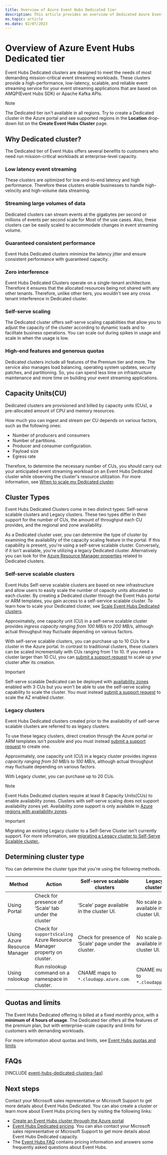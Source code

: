 ```yaml
---
title: Overview of Azure Event Hubs Dedicated tier
description: This article provides an overview of Dedicated Azure Event Hubs, which offers single-tenant deployments of event hubs.  
ms.topic: article
ms.date: 02/07/2023
---
```


# Overview of Azure Event Hubs Dedicated tier

Event Hubs Dedicated clusters are designed to meet the needs of most demanding mission-critical event streaming workloads. These clusters provide a high-performance, low-latency, scalable, and reliable event streaming service for your event streaming applications that are based on AMQP(Event Hubs SDK) or Apache Kafka APIs. 

> [!NOTE]
> The Dedicated tier isn't available in all regions. Try to create a Dedicated cluster in the Azure portal and see supported regions in the **Location** drop-down list on the **Create Event Hubs Cluster** page.

## Why Dedicated cluster? 
The Dedicated tier of Event Hubs offers several benefits to customers who need run mission-critical workloads at enterprise-level capacity. 

### Low latency event streaming
These clusters are optimized for low end-to-end latency and high performance. Therefore these clusters enable businesses to handle high-velocity and high-volume data streaming. 

### Streaming large volumes of data
Dedicated clusters can stream events at the gigabytes per second or millions of events per second scale for Most of the use cases. Also, these clusters can be easily scaled to accommodate changes in event streaming volume.


### Guaranteed consistent performance
Event Hubs Dedicated clusters minimize the latency jitter and ensure consistent performance with guaranteed capacity. 

### Zero interference
Event Hubs Dedicated Clusters operate on a single-tenant architecture. Therefore it ensures that the allocated resources being not shared with any other tenants. Therefore, unlike other tiers, you wouldn't see any cross tenant interference in Dedicated cluster. 

###  Self-serve scaling 
The Dedicated cluster offers self-serve scaling capabilities that allow you to adjust the capacity of the cluster according to dynamic loads and to facilitate business operations. You can scale out during spikes in usage and scale in when the usage is low. 

### High-end features and generous quotas
Dedicated clusters include all features of the Premium tier and more. The service also manages load balancing, operating system updates, security patches, and partitioning. So, you can spend less time on infrastructure maintenance and more time on building your event streaming applications.  

## Capacity Units(CU)
Dedicated clusters are provisioned and billed by capacity units (CUs), a pre-allocated amount of CPU and memory resources. 

How much you can ingest and stream per CU depends on various factors, such as the following ones:
- Number of producers and consumers
- Number of partitions.
- Producer and consumer configuration.
- Payload size
- Egress rate

Therefore, to determine the necessary number of CUs, you should carry out your anticipated event streaming workload on an Event Hubs Dedicated cluster while observing the cluster's resource utilization. For more information, see [When to scale my Dedicated cluster](#when-to-scale-my-dedicated-cluster). 

## Cluster Types
Event Hubs Dedicated Clusters come in two distinct types: Self-serve scalable clusters and Legacy clusters. These two types differ in their support for the number of CUs, the amount of throughput each CU provides, and the regional and zone availability. 

As a Dedicated cluster user, you can determine the type of cluster by examining the availability of the capacity scaling feature in the portal. If this capability is present, you're using a self-serve scalable cluster. Conversely, if it isn't available, you're utilizing a legacy Dedicated cluster. Alternatively you can look for the [Azure Resource Manager properties](/azure/templates/microsoft.eventhub/clusters?pivots=deployment-language-arm-template) related to Dedicated clusters. 

### Self-serve scalable clusters
Event Hubs Self-serve scalable clusters are based on new infrastructure and allow users to easily scale the number of capacity units allocated to each cluster. By creating a Dedicated cluster through the Event Hubs portal or ARM templates, you gain access to a self-service scalable cluster. To learn how to scale your Dedicated cluster, see [Scale Event Hubs Dedicated clusters](event-hubs-dedicated-cluster-create-portal.md). 


Approximately, one capacity unit (CU) in a self-serve scalable cluster provides *ingress capacity ranging from 100 MB/s to 200 MB/s*, although actual throughput may fluctuate depending on various factors.

With self-serve scalable clusters, you can purchase up to 10 CUs for a cluster in the Azure portal. In contrast to traditional clusters, these clusters can be scaled incrementally with CUs ranging from 1 to 10.
If you need a cluster larger than 10 CU, you can [submit a support request](event-hubs-dedicated-cluster-create-portal.md#submit-a-support-request) to scale up your cluster after its creation.

> [!IMPORTANT] 
> Self-serve scalable Dedicated can be deployed with [availability zones](../availability-zones/az-overview.md#azure-regions-with-availability-zones) enabled with 3 CUs but you won't be able to use the self-serve scaling capability to scale the cluster. You must instead [submit a support request](event-hubs-dedicated-cluster-create-portal.md#submit-a-support-request) to scale the AZ enabled cluster. 

### Legacy clusters 
Event Hubs Dedicated clusters created prior to the availability of self-serve scalable clusters are referred to as legacy clusters. 

To use these legacy clusters, direct creation through the Azure portal or ARM templates isn't possible and you must instead [submit a support request](event-hubs-Dedicated-cluster-create-portal.md#submit-a-support-request) to create one. 

Approximately, one capacity unit (CU) in a legacy cluster provides *ingress capacity ranging from 50 MB/s to 100 MB/s*, although actual throughput may fluctuate depending on various factors. 

With Legacy cluster, you can purchase up to 20 CUs. 

> [!Note] 
> Event Hubs Dedicated clusters require at least 8 Capacity Units(CUs) to enable availability zones. Clusters with self-serve scaling does not support availability zones yet. Availability zone support is only available in [Azure regions with availability zones](../availability-zones/az-overview.md#azure-regions-with-availability-zones). 

> [!IMPORTANT] 
> Migrating an existing Legacy cluster to a Self-Serve Cluster isn't currently support. For more information, see [migrating a Legacy cluster to Self-Serve Scalable cluster.](#can-i-migrate-my-standard-or-premium-namespaces-to-a-dedicated-tier-cluster). 

## Determining cluster type 

You can determine the cluster type that you're using the following methods. 

| Method | Action | Self-serve scalable clusters | Legacy clusters | Notes |
| -------------| ------------- | --------- | --------- | --------- | 
| Using Portal | Check for presence of ‘Scale’ tab under the cluster | ‘Scale’ page available in the cluster UI.| No scale page available in the cluster UI. |  | 
| Using Azure Resource Manager| Check for `supportsScaling` Azure Resource Manager property on cluster.  | Check for presence of ‘Scale’ page under the cluster.   | No scale page available in the cluster UI. | Check this property on Portal, CLI or PowerShell. Needs API version *2022-01-01-preview* or newer. | 
| Using nslookup| Run nslookup command on a namespace in cluster.   | CNAME maps to `*.cloudapp.azure.com`.   | CNAME maps to `*.cloudapp.net`. | Example: `nslookup ns.servicebus.windows.net`. | 

## Quotas and limits
The Event Hubs Dedicated offering is billed at a fixed monthly price, with a **minimum of 4 hours of usage**. The Dedicated tier offers all the features of the premium plan, but with enterprise-scale capacity and limits for customers with demanding workloads. 

For more information about quotas and limits, see [Event Hubs quotas and limits](event-hubs-quotas.md)

## FAQs

[!INCLUDE [event-hubs-dedicated-clusters-faq](./includes/event-hubs-dedicated-clusters-faq.md)]

## Next steps

Contact your Microsoft sales representative or Microsoft Support to get more details about Event Hubs Dedicated. You can also create a cluster or learn more about Event Hubs pricing tiers by visiting the following links:

- [Create an Event Hubs cluster through the Azure portal](https://aka.ms/eventhubsclusterquickstart) 
- [Event Hubs Dedicated pricing](https://azure.microsoft.com/pricing/details/event-hubs/). You can also contact your Microsoft sales representative or Microsoft Support to get more details about Event Hubs Dedicated capacity.
- The [Event Hubs FAQ](event-hubs-faq.yml) contains pricing information and answers some frequently asked questions about Event Hubs.
